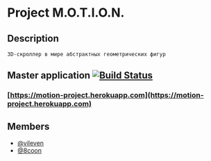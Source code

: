 # Project M.O.T.I.O.N.

## Description 
    3D-скроллер в мире абстрактных геометрических фигур

## Master application [![Build Status](https://travis-ci.org/vileven/pirates-02-2017.svg?branch=master)](https://travis-ci.org/vileven/pirates-02-2017)
### [https://motion-project.herokuapp.com](https://motion-project.herokuapp.com)

## Members
* [@vileven](https://github.com/vileven)
* [@8coon](https://github.com/8coon)
